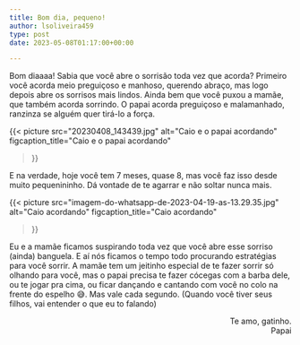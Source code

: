 ```yaml
---
title: Bom dia, pequeno!
author: lsoliveira459
type: post
date: 2023-05-08T01:17:00+00:00

---
```

Bom diaaaa! Sabia que você abre o sorrisão toda vez que acorda? Primeiro você acorda meio preguiçoso e manhoso, querendo abraço, mas logo depois abre os sorrisos mais lindos. Ainda bem que você puxou a mamãe, que também acorda sorrindo. O papai acorda preguiçoso e malamanhado, ranzinza se alguém quer tirá-lo a força.

{{< picture
  src="20230408_143439.jpg"
  alt="Caio e o papai acordando"
  figcaption_title="Caio e o papai acordando"
>}}

E na verdade, hoje você tem 7 meses, quase 8, mas você faz isso desde muito pequenininho. Dá vontade de te agarrar e não soltar nunca mais.

{{< picture
  src="imagem-do-whatsapp-de-2023-04-19-as-13.29.35.jpg"
  alt="Caio acordando"
  figcaption_title="Caio acordando"
>}}

Eu e a mamãe ficamos suspirando toda vez que você abre esse sorriso (ainda) banguela. E aí nós ficamos o tempo todo procurando estratégias para você sorrir. A mamãe tem um jeitinho especial de te fazer sorrir só olhando para você, mas o papai precisa te fazer cócegas com a barba dele, ou te jogar pra cima, ou ficar dançando e cantando com você no colo na frente do espelho 😅. Mas vale cada segundo. (Quando você tiver seus filhos, vai entender o que eu to falando)

<p style="text-align: right">
  Te amo, gatinho.<br />Papai
</p>

